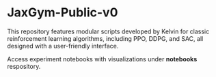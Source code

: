 # JaxGym-Public-v0

This repository features modular scripts developed by Kelvin for classic reinforcement learning algorithms, including PPO, DDPG, and SAC, all designed with a user-friendly interface.

Access experiment notebooks with visualizations under **notebooks** respository.